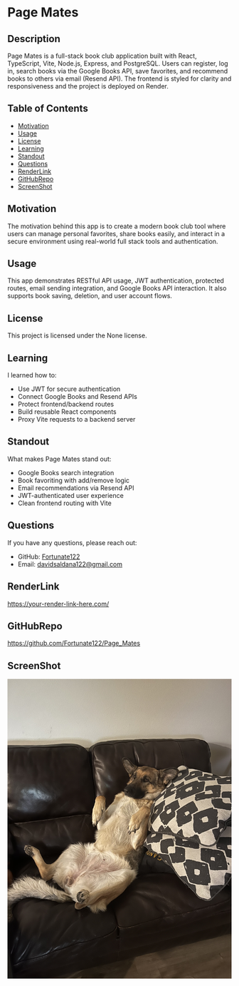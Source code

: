 # Page Mates

## Description
Page Mates is a full-stack book club application built with React, TypeScript, Vite, Node.js, Express, and PostgreSQL. Users can register, log in, search books via the Google Books API, save favorites, and recommend books to others via email (Resend API). The frontend is styled for clarity and responsiveness and the project is deployed on Render.

## Table of Contents
- [Motivation](#motivation)
- [Usage](#usage)
- [License](#license)
- [Learning](#learning)
- [Standout](#standout)
- [Questions](#questions)
- [RenderLink](#renderlink)
- [GitHubRepo](#githubrepo)
- [ScreenShot](#screenshot)

## Motivation
The motivation behind this app is to create a modern book club tool where users can manage personal favorites, share books easily, and interact in a secure environment using real-world full stack tools and authentication.

## Usage
This app demonstrates RESTful API usage, JWT authentication, protected routes, email sending integration, and Google Books API interaction. It also supports book saving, deletion, and user account flows.

## License
This project is licensed under the None license.

## Learning
I learned how to:
- Use JWT for secure authentication
- Connect Google Books and Resend APIs
- Protect frontend/backend routes
- Build reusable React components
- Proxy Vite requests to a backend server

## Standout
What makes Page Mates stand out:
- Google Books search integration
- Book favoriting with add/remove logic
- Email recommendations via Resend API
- JWT-authenticated user experience
- Clean frontend routing with Vite

## Questions
If you have any questions, please reach out:
- GitHub: [Fortunate122](https://github.com/Fortunate122)
- Email: davidsaldana122@gmail.com

## RenderLink
https://your-render-link-here.com/

## GitHubRepo
https://github.com/Fortunate122/Page_Mates

## ScreenShot
![alt text](IMG_0711.jpg)